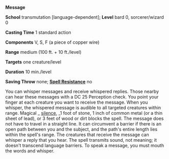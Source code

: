  **Message**

**School** transmutation [language-dependent]; **Level** bard 0, sorcerer/wizard 0

**Casting Time** 1 standard action

**Components** V, S, F (a piece of copper wire)

**Range** medium (100 ft. + 10 ft./level)

**Targets** one creature/level

**Duration** 10 min./level

**Saving Throw** none; **[Spell Resistance](../glossary#_spell-resistance)** no

You can whisper messages and receive whispered replies. Those nearby can hear these messages with a DC 25 Perception check. You point your finger at each creature you want to receive the message. When you whisper, the whispered message is audible to all targeted creatures within range. Magical _ [silence](silence#_silence), _1 foot of stone, 1 inch of common metal (or a thin sheet of lead), or 3 feet of wood or dirt blocks the spell. The message does not have to travel in a straight line. It can circumvent a barrier if there is an open path between you and the subject, and the path's entire length lies within the spell's range. The creatures that receive the message can whisper a reply that you hear. The spell transmits sound, not meaning; it doesn't transcend language barriers. To speak a message, you must mouth the words and whisper.

